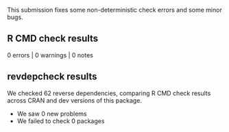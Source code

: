 This submission fixes some non-deterministic check errors and some minor bugs.

## R CMD check results

0 errors | 0 warnings | 0 notes

## revdepcheck results

We checked 62 reverse dependencies, comparing R CMD check results across CRAN and dev versions of this package.

 * We saw 0 new problems
 * We failed to check 0 packages
